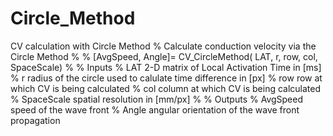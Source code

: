 # Circle_Method

CV calculation with Circle Method % Calculate conduction velocity via the Circle Method % % [AvgSpeed, Angle]= CV_CircleMethod( LAT, r, row, col, SpaceScale) % % Inputs % LAT 2-D matrix of Local Activation Time in [ms] % r radius of the circle used to calulate time difference in [px] % row row at which CV is being calculated % col column at which CV is being calculated % SpaceScale spatial resolution in [mm/px] % % Outputs % AvgSpeed speed of the wave front % Angle angular orientation of the wave front propagation
